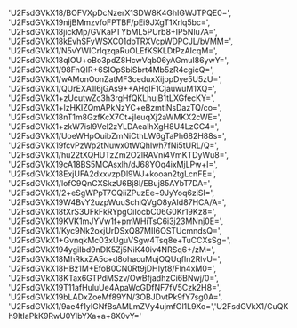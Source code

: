 'U2FsdGVkX18/BOFVXpDcNzerX1SDW8K4GhIGWJTPQE0=', 'U2FsdGVkX19nijBMmzvfoFPTBF/pEi9JXgT1Xrlq5bc=', 'U2FsdGVkX18jickMp/GVKaPTYbML5PUrb8+IP5Nlu7A=', 'U2FsdGVkX18kEvhSFyWSXC01dbTRXVcpWDPCJL/bVMM=', 'U2FsdGVkX1/N5vYWICrIqzqaRuOLEfKSKLDtPzAIcqM=', 'U2FsdGVkX18qIOU+oBo3pdZ8HcwVqb06yAGmuI86ywY=', 'U2FsdGVkX1/98FnQIR+6SIOpSbiSbrt4Mb5zR4cgicQ=', 'U2FsdGVkX1/wAMonOonZatMF3ceduxXijppDye5U5zU=', 'U2FsdGVkX1/QUrEXA1l6jGAs9++AHqIF1CjauwuM1XQ=', 'U2FsdGVkX1+zUcutwZc3h3rgHfQKLhujB1tLXGfecKY=', 'U2FsdGVkX1+lzHKIZQmAPkNzYC+eBzmtiNsDazTQ/co=', 'U2FsdGVkX18nT1m8GzfKcX7Ct+jIeuqXj2aWMKX2cWE=', 'U2FsdGVkX1+zkW7isl9VeI2zYLDAealhXgH8U4LzCC4=', 'U2FsdGVkX1/UoeWHpOuibZmNiCthLW6gTaPh682H88s=', 'U2FsdGVkX19fcvPzWp2tNuwx0tWQhIwh7fNi5tURL/Q=', 'U2FsdGVkX1/hu22tXQHUTzZm2O2lRAVni4VmKTDyWu8=', 'U2FsdGVkX19cA18BS5MCAsxlh/dJ68YOq4ixMjLPw+I=', 'U2FsdGVkX18ExjUFA2dxxvzpDl9WJ+kooan2tgLcnFE=', 'U2FsdGVkX1/lofC9QnCXSkzU6Bj8I/EBuj85AYbT7DA=', 'U2FsdGVkX1/2+eSgWPpT7CQiiZPuzEe+9JyYoq6ziSI=', 'U2FsdGVkX19W4BvY2uzpWuuSchlQVgO8yAId87HCA/A=', 'U2FsdGVkX18tXrS3UFkFkRYpgOiIocbC06G0Kr19Kz8=', 'U2FsdGVkX19KVK1mJYVw1f+pmWHiTsC6i3j23MNnj0E=', 'U2FsdGVkX1/Kyc9Nk2oxjUrDSxQ87MII6OSTUcmndsQ=', 'U2FsdGVkX1+GvnqkMc03xUguVSgw4Tsq8e+TuCCXsSg=', 'U2FsdGVkX194ygiIbd9nDK5Zj5NiK40iv4NRSq6+/zM=', 'U2FsdGVkX18MhRkxZA5c+d8ohacuMujOQUqfln2RlvU=', 'U2FsdGVkX18HBz1M+EfoB0CN0Rt9jDHIyt8/Fln4xM0=', 'U2FsdGVkX18KTax6GTPdMSzv/OwBfjadhzCi6BNwj/0=', 'U2FsdGVkX19T11afHuluUe4ApaWcGDfNF7fV5Czk2H8=', 'U2FsdGVkX19bLADxZoeMf89YN/3OBJDvtPk9fY7sg0A=', 'U2FsdGVkX1/9ae4f1yIGNfBsAMLmZVy4ujmfOl1L9Xo=','U2FsdGVkX1/CuQKh9ItIaPkK9RwU0YIbYXa+a+8X0vY='
